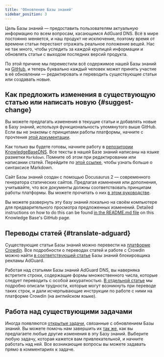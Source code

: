 ```yaml
---
title: 'Обновление Базы знаний'
sidebar_position: 3
---
```


Цель Базы знаний — предоставить пользователям актуальную информацию по всем вопросам, касающимся AdGuard DNS. Всё в мире постоянно меняется, и наш продукт не исключение, поэтому время от времени статьи перестают отражать реальное положение вещей. Нас не так много, чтобы уследить за каждой крупицей информации и обновлять статьи с выходом последних версий продукта.

По этой причине мы переместили всё содержимое нашей Базы знаний на [GitHub](https://github.com/AdguardTeam/KnowledgeBaseDNS), и теперь буквально каждый человек может принять участие в её обновлении — редактировать и переводить существующие статьи или создавать новые.

## Как предложить изменения в существующую статью или написать новую {#suggest-change}

Вы можете предлагать изменения в текущие статьи и добавлять новые в Базу знаний, используя функциональность упомянутого выше GitHub. Если вы не знакомы с принципами работы платформы, начните с прочтения [этой документации](https://docs.github.com/en).

Как только вы будете готовы, начните работу в [репозитории KnowledgeBaseDNS](https://github.com/AdguardTeam/KnowledgeBaseDNS). Все тексты в нашей Базе знаний написаны на языке разметки `Markdown`. Помните об этом при редактировании или написании статей. Перейдите по [этой ссылке](https://docs.github.com/en/get-started/writing-on-github/getting-started-with-writing-and-formatting-on-github/basic-writing-and-formatting-syntax), чтобы узнать больше о синтаксисе Markdown.

Сайт Базы знаний создан с помощью Docusaurus 2 — современного генератора статических сайтов. Предлагая изменения или дополнения, учитывайте, что все документы должны соответствовать принципам работы платформы. Вы можете прочитать о них [в этом руководстве](https://docusaurus.io/docs/category/guides).

Вы можете развернуть эту базу знаний локально на своём компьютере для предварительного просмотра предложенных изменений. Detailed instructions on how to do this can be found [in the README.md file](https://github.com/AdguardTeam/KnowledgeBaseDNS/blob/master/README.md) on this Knowledge Base's GitHub page.

## Переводы статей {#translate-adguard}

Cуществующие статьи Базы знаний можно перевести на [платформе Crowdin](https://crowdin.com/project/adguard-knowledge-bases). Все подробности о переводах статей и работе с Crowdin можно найти [в соответствующей статье](https://kb.adguard.com/en/general/adguard-translations) Базы знаний блокировщика рекламы AdGuard.

Работая над статьями Базы знаний AdGuard DNS, вы наверняка встретите строки, содержащие формы множественного числа, которые следует переводить с особой аккуратностью. [В отдельной статье](https://kb.adguard.com/en/miscellaneous/plurals) мы подробно описали трудности, которые могут возникнуть при переводе таких строк, и дали исчерпывающие инструкции по работе с ними на платформе Crowdin (на английском языке).

## Работа над существующими задачами

Иногда появляются [открытые задачи](https://github.com/AdguardTeam/KnowledgeBaseDNS/issues/), связанные с обновлением Базы знаний. Вы можете помочь нам завершить их [так же](#suggest-change), как вы предлагаете любые другие изменения в эту Базу знаний. Выберите любую задачу, которая кажется вам привлекательной, и начните работать над ней. Все возникающие вопросы вы можете задавать прямо в комментариях к задаче.
  